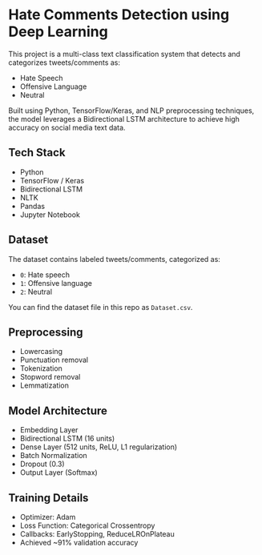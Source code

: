 # Hate Comments Detection using Deep Learning

This project is a multi-class text classification system that detects and categorizes tweets/comments as:
- Hate Speech 
- Offensive Language 
- Neutral

Built using Python, TensorFlow/Keras, and NLP preprocessing techniques, the model leverages a Bidirectional LSTM architecture to achieve high accuracy on social media text data.


## Tech Stack

- Python  
- TensorFlow / Keras  
- Bidirectional LSTM  
- NLTK  
- Pandas  
- Jupyter Notebook  


## Dataset

The dataset contains labeled tweets/comments, categorized as:
- `0`: Hate speech  
- `1`: Offensive language  
- `2`: Neutral

You can find the dataset file in this repo as `Dataset.csv`.


##  Preprocessing

- Lowercasing  
- Punctuation removal  
- Tokenization  
- Stopword removal  
- Lemmatization


##  Model Architecture

- Embedding Layer  
- Bidirectional LSTM (16 units)  
- Dense Layer (512 units, ReLU, L1 regularization)  
- Batch Normalization  
- Dropout (0.3)  
- Output Layer (Softmax)


## Training Details

- Optimizer: Adam  
- Loss Function: Categorical Crossentropy  
- Callbacks: EarlyStopping, ReduceLROnPlateau  
- Achieved ~91% validation accuracy



